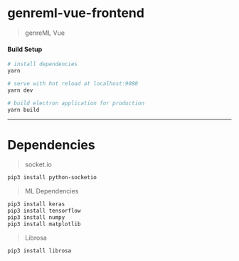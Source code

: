 # genreml-vue-frontend

> genreML Vue

#### Build Setup

``` bash
# install dependencies
yarn

# serve with hot reload at localhost:9080
yarn dev

# build electron application for production
yarn build
```

---


# Dependencies
> socket.io
```bash
pip3 install python-socketio
```

> ML Dependencies
```bash
pip3 install keras
pip3 install tensorflow
pip3 install numpy
pip3 install matplotlib
```

> Librosa
```bash
pip3 install librosa
```
